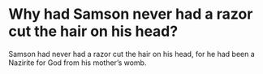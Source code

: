 # Why had Samson never had a razor cut the hair on his head?

Samson had never had a razor cut the hair on his head, for he had been a Nazirite for God from his mother’s womb.
